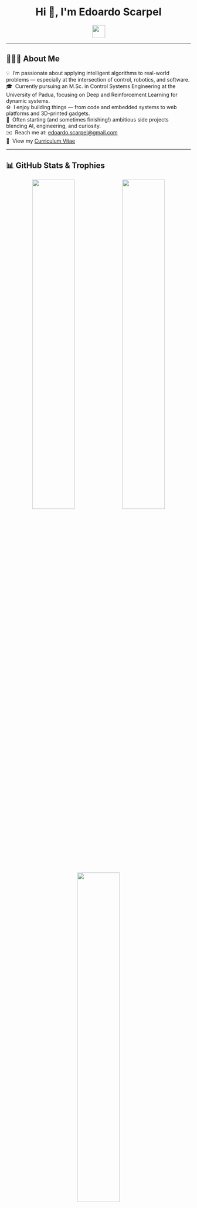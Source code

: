 <h1 align="center">Hi 👋, I'm Edoardo Scarpel</h1>
<p align="center">
  <img src="https://media.giphy.com/media/hvRJCLFzcasrR4ia7z/giphy.gif" width="35" />
</p>

---

## 👨🏻‍💻 About Me

💡 &nbsp;I’m passionate about applying intelligent algorithms to real-world problems — especially at the intersection of control, robotics, and software.  
🎓 &nbsp;Currently pursuing an M.Sc. in Control Systems Engineering at the University of Padua, focusing on Deep and Reinforcement Learning for dynamic systems.  
⚙️ &nbsp;I enjoy building things — from code and embedded systems to web platforms and 3D-printed gadgets.  
🧠 &nbsp;Often starting (and sometimes finishing!) ambitious side projects blending AI, engineering, and curiosity.  
✉️ &nbsp;Reach me at: [edoardo.scarpel@gmail.com](mailto:edoardo.scarpel@gmail.com)  
📄 &nbsp;View my [Curriculum Vitae](https://github.com/edos08/edos08/blob/main/media/Scarpel_Edoardo_CV.pdf)

---

## 📊 GitHub Stats & Trophies

<p align="center">
  <img src="https://github-readme-stats.vercel.app/api?username=edos08&theme=dark&show_icons=true&count_private=true" width="48%" />
  <img src="https://github-readme-streak-stats.herokuapp.com/?user=edos08&theme=dark&hide_border=false" width="48%" />
  <br><br>
  <img src="https://github-readme-stats.vercel.app/api/top-langs/?username=edos08&theme=dark&hide_border=false&no-bg=true&no-frame=true&langs_count=10" width="48%" />
</p>

<div align="center">
  <img src="https://github-profile-trophy.vercel.app/?username=edos08&theme=radical&row=1&column=7&margin-h=15&margin-w=5&no-bg=true" width="95%" />
</div>

---

## 📞 Let's Connect

<p align="center">
  <a href="https://www.linkedin.com/in/edoardo-scarpel/" target="_blank">
    <img src="https://img.shields.io/badge/LinkedIn-%230077B5.svg?style=for-the-badge&logo=linkedin&logoColor=white" height="30"/>
  </a>
  <a href="mailto:edoardo.scarpel@gmail.com" target="_blank">
    <img src="https://img.shields.io/badge/Gmail-D14836.svg?style=for-the-badge&logo=gmail&logoColor=white" height="30"/>
  </a>
</p>

---

<sub><p align="center">Credits to: [1010nishant](https://github.com/1010nishant) • [Aditya Vikram Singh](https://github.com/AVS1508) • [Abdul Khalid](https://github.com/0xabdulkhalid) • [1999AZZAR](https://github.com/1999AZZAR)<br>
Last Edited on: 19/05/2025</p></sub>